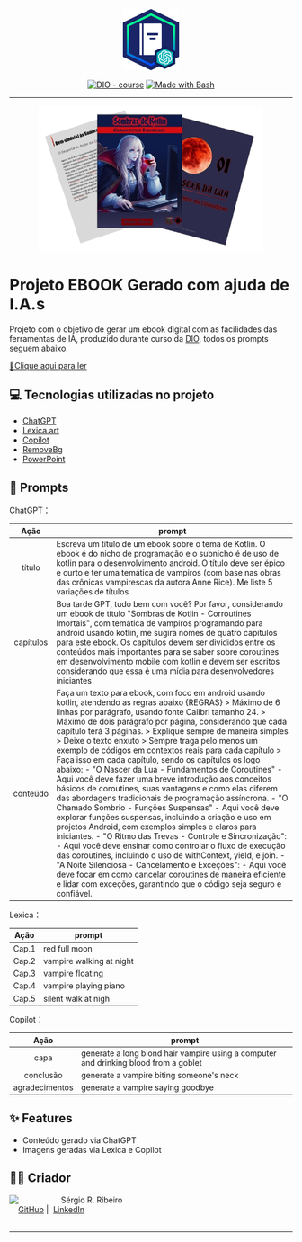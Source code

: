 <p align="center">
    <img width="100" src="./banner.png">
</p>


<p align="center">
<a href="https://dio.me/"><img src="https://img.shields.io/badge/DIO-Course-28DA77?logo=youtube" alt="DIO - course"></a>
<a href="https://www.gnu.org/software/bash/" title="Go to Bash homepage"><img src="https://img.shields.io/badge/Prompt-Project-blue?logo=gnu-bash&amp;logoColor=white" alt="Made with Bash"></a></p>

-------


<p align="center">
<img 
    src="./cover.png"
    width="400"  
/>
</p>

# Projeto EBOOK Gerado com ajuda de I.A.s

Projeto com o objetivo de gerar um ebook digital com as facilidades das ferramentas de IA, produzido durante curso da [DIO](https://dio.me). todos os prompts
seguem abaixo.

<a href="https://github.com/SergioRiosRibeiro/ebook-creation/blob/main/Coroutines%20Imortais.pdf" title="View PDF now"> 📕Clique aqui para ler</a>

## 💻 Tecnologias utilizadas no projeto

- [ChatGPT](https://chat.openai.com/) 
- [Lexica.art](https://lexica.art/)
- [Copilot](https://www.bing.com/chat?form=NTPCHB)
- [RemoveBg](https://www.remove.bg/)
- [PowerPoint](https://www.microsoft.com/en/microsoft-365/powerpoint)

## 🧠 Prompts


ChatGPT：

|   Ação   | prompt                                                                                                                                                                                                                                                                         |
| :------: | ------------------------------------------------------------------------------------------------------------------------------------------------------------------------------------------------------------------------------------------------------------------------------ |
|  título  | Escreva um título de um ebook sobre o tema de Kotlin. O ebook é do nicho de programação e o subnicho é de uso de kotlin para o desenvolvimento android. O título deve ser épico e curto e ter uma temática de vampiros (com base nas obras das crônicas vampirescas da autora Anne Rice). Me liste 5 variações de títulos |
| capítulos | Boa tarde GPT, tudo bem com você? Por favor, considerando um ebook de título "Sombras de Kotlin - Corroutines Imortais", com temática de vampiros programando para android usando kotlin, me sugira nomes de quatro capítulos para este ebook. Os capítulos devem ser divididos entre os conteúdos mais importantes para se saber sobre coroutines em desenvolvimento mobile com kotlin e devem ser escritos considerando que essa é uma mídia para desenvolvedores iniciantes |
| conteúdo | Faça um texto para ebook, com foco em android usando kotlin, atendendo as regras abaixo {REGRAS} > Máximo de 6 linhas por parágrafo, usando fonte Calibri tamanho 24. > Máximo de dois parágrafo por página, considerando que cada capítulo terá 3 páginas. > Explique sempre de maneira simples > Deixe o texto enxuto > Sempre traga pelo menos um exemplo de códigos em contextos reais para cada capítulo > Faça isso em cada capítulo, sendo os capítulos os logo abaixo: - "O Nascer da Lua - Fundamentos de Coroutines" - Aqui você deve fazer uma breve introdução aos conceitos básicos de coroutines, suas vantagens e como elas diferem das abordagens tradicionais de programação assíncrona. - "O Chamado Sombrio - Funções Suspensas" - Aqui você deve explorar funções suspensas, incluindo a criação e uso em projetos Android, com exemplos simples e claros para iniciantes. - "O Ritmo das Trevas - Controle e Sincronização": - Aqui você deve ensinar como controlar o fluxo de execução das coroutines, incluindo o uso de withContext, yield, e join. - "A Noite Silenciosa - Cancelamento e Exceções": - Aqui você deve focar em como cancelar coroutines de maneira eficiente e lidar com exceções, garantindo que o código seja seguro e confiável. |


Lexica：

|  Ação  | prompt                                                                                 |
| :----: | -------------------------------------------------------------------------------------- |
| Cap.1 | red full moon                                                                          |
| Cap.2 | vampire walking at night |
| Cap.3 | vampire floating |
| Cap.4 | vampire playing piano |
| Cap.5 | silent walk at nigh |

Copilot：

|  Ação  | prompt                                                                                 |
| :----: | -------------------------------------------------------------------------------------- |
| capa   | generate a long blond hair vampire using a computer and drinking blood from a goblet   |
| conclusão | generate a vampire biting someone's neck |
| agradecimentos | generate a vampire saying goodbye |

## ✨ Features

- Conteúdo gerado via ChatGPT
- Imagens geradas via Lexica e Copilot

## 👨‍💻 Criador

<p>
    <img 
      align=left 
      margin=10 
      width=80 
      src="https://avatars.githubusercontent.com/u/130595493?s=400&u=77d054c23a916172d3d6a5ca545eefd3523401e7&v=4"
    />
    <p>&nbsp&nbsp&nbspSérgio R. Ribeiro<br>
    &nbsp&nbsp&nbsp
    <a href="https://github.com/SergioRiosRibeiro">
    GitHub</a>&nbsp;|&nbsp;
    <a href="https://www.linkedin.com/in/sergio-rios-ribeiro/">LinkedIn</a>
&nbsp;
<br/><br/>
<p>

---
